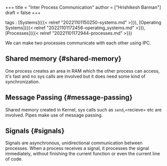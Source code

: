 +++
title = "Inter Process Communication"
author = ["Hrishikesh Barman"]
draft = false
+++

tags
: [Systems]({{< relref "20221101150250-systems.md" >}}), [Operating Systems]({{< relref "20221101172456-operating_systems.md" >}}), [Processes]({{< relref "20221101172944-processes.md" >}})

We can make two processes communicate with each other using IPC.


## Shared memory {#shared-memory}

One process creates an area in RAM which the other process can access, it's fast and no sys calls are involved but it does need some kind of synchronization.


## Message Passing {#message-passing}

Shared memory created in Kernel, sys calls such as `send`,=recieve= etc are involved. Pipes make use of message passing.


## Signals {#signals}

Signals are asynchronous, unidirectional communication between processes. When a process receives a signal, it processes the signal immediately, without finishing the current function or even the current line of code.
